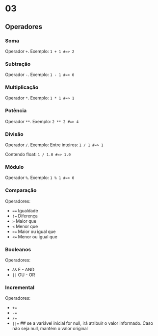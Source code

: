 # 03

## Operadores

### Soma

Operador `+`. Exemplo:
`1 + 1 #=> 2`

### Subtração

Operador `-`. Exemplo:
`1 - 1 #=> 0`

### Multiplicação

Operador `*`. Exemplo:
`1 * 1 #=> 1`

### Potência

Operador `**`. Exemplo:
`2 ** 2 #=> 4`

### Divisão

Operador `/`. Exemplo:
Entre inteiros:
  `1 / 1 #=> 1`

Contendo float:
  `1 / 1.0 #=> 1.0`

### Módulo

Operador `%`. Exemplo:
`1 % 1 #=> 0`

### Comparação

Operadores:
-  `==` Igualdade
-  `!=` Diferença
-  `>` Maior que
-  `<` Menor que
-  `>=` Maior ou igual que
-  `<=` Menor ou igual que

### Booleanos

Operadores:
-  `&&` E - AND
-  `||` OU - OR

### Incremental

Operadores:
-  `+=`
-  `-=`
-  `/=`
-  `||=` ## se a variável inicial for null, irá atribuir o valor informado. Caso não seja null, mantém o valor original
